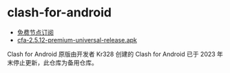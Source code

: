 # clash-for-android
- [免费节点订阅](https://polarisnet.cloud/#/register?code=G53csTkQ)
- [cfa-2.5.12-premium-universal-release.apk](https://github.com/clash-version/clash-for-android/releases/download/v2.5.12/cfa-2.5.12-premium-universal-release.apk)

Clash for Android 原版由开发者 Kr328 创建的 Clash for Android 已于 2023 年末停止更新，此仓库为备用仓库。
